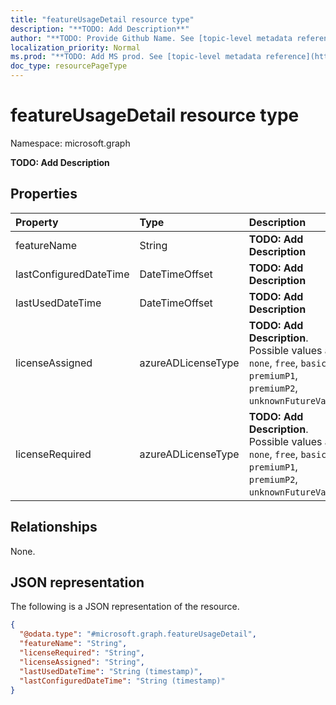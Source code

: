 ```yaml
---
title: "featureUsageDetail resource type"
description: "**TODO: Add Description**"
author: "**TODO: Provide Github Name. See [topic-level metadata reference](https://msgo.azurewebsites.net/add/document/guidelines/metadata.html#topic-level-metadata)**"
localization_priority: Normal
ms.prod: "**TODO: Add MS prod. See [topic-level metadata reference](https://msgo.azurewebsites.net/add/document/guidelines/metadata.html#topic-level-metadata)**"
doc_type: resourcePageType
---
```


# featureUsageDetail resource type

Namespace: microsoft.graph

**TODO: Add Description**

## Properties
|Property|Type|Description|
|:---|:---|:---|
|featureName|String|**TODO: Add Description**|
|lastConfiguredDateTime|DateTimeOffset|**TODO: Add Description**|
|lastUsedDateTime|DateTimeOffset|**TODO: Add Description**|
|licenseAssigned|azureADLicenseType|**TODO: Add Description**. Possible values are: `none`, `free`, `basic`, `premiumP1`, `premiumP2`, `unknownFutureValue`.|
|licenseRequired|azureADLicenseType|**TODO: Add Description**. Possible values are: `none`, `free`, `basic`, `premiumP1`, `premiumP2`, `unknownFutureValue`.|

## Relationships
None.

## JSON representation
The following is a JSON representation of the resource.
<!-- {
  "blockType": "resource",
  "@odata.type": "microsoft.graph.featureUsageDetail"
}
-->
``` json
{
  "@odata.type": "#microsoft.graph.featureUsageDetail",
  "featureName": "String",
  "licenseRequired": "String",
  "licenseAssigned": "String",
  "lastUsedDateTime": "String (timestamp)",
  "lastConfiguredDateTime": "String (timestamp)"
}
```

